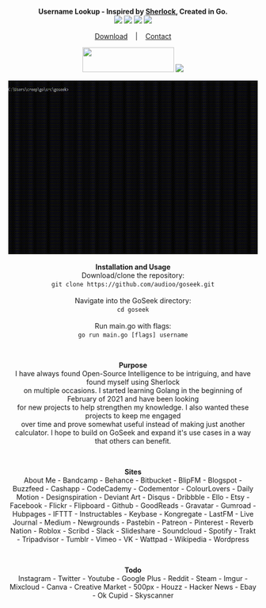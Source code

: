 <p align=center>
  <span><strong>Username Lookup - Inspired by <a href="https://github.com/sherlock-project/sherlock">Sherlock</a>, Created in Go.</strong></span>
  <br>
  <a target="_blank" href="https://golang.org/doc/go1.15" title="Go version: 1.15"><img src="https://img.shields.io/badge/Golang-1.15-blue.svg"></a>
  <a target="_blank" href="LICENSE" title="License: MIT"><img src="https://img.shields.io/badge/License-MIT-red.svg"></a>
  <a target="_blank" href="VERSION" title="Version: 1.1.4"><img src="https://img.shields.io/badge/Version-1.1.4-orange.svg"></a>
  <a target="_blank" href="https://goreportcard.com/report/github.com/audioo/goseek" title="REPORT"><img src="https://goreportcard.com/badge/github.com/audioo/goseek"></a>
</p>

<p align="center">
  <a href="https://github.com/audioo/goseek/archive/main.zip">Download</a>
  &nbsp;&nbsp;&nbsp;|&nbsp;&nbsp;&nbsp;
  <a href="mailto:hyperaudio@protonmail.com">Contact</a>
</p>

<p align="center">
  <a target="_blank" href="https://repl.it/github/audioo/goseek" title="GoSeek"><img src="https://user-images.githubusercontent.com/27065646/92304596-bf719b00-ef7f-11ea-987f-2c1f3c323088.png" width="185" height="50"></a>
     <a target="_blank" href="https://console.cloud.google.com/cloudshell/open?git_repo=https://github.com/audioo/goseek&tutorial=README.md" title="GoSeek"><img src="https://user-images.githubusercontent.com/27065646/92304704-8d146d80-ef80-11ea-8c29-0deaabb1c702.png" height="50"></a>
</p>

<p align="center">
<a href="">
<img src="./images/demoit.gif" width="600" height="350"/>
</a>
</p>

<p align=center>
     <a><strong>Installation and Usage</strong></a><br>
Download/clone the repository:<br>
  <code>git clone https://github.com/audioo/goseek.git</code><br><br>
Navigate into the GoSeek directory:<br>
  <code>cd goseek</code><br><br>
Run main.go with flags:<br>
  <code>go run main.go [flags] username</code>
</p><br>

<p align=center>
     <a><strong>Purpose</strong></a><br>
     I have always found Open-Source Intelligence to be intriguing, and have found myself using Sherlock<br> on multiple occasions.
     I started learning Golang in the beginning of February of 2021 and have been looking <br>for new projects to help strengthen my knowledge. I also wanted these
     projects to keep me engaged<br> over time and prove somewhat useful instead of making just another calculator. I hope to build on GoSeek and expand it's use cases in a way that others can benefit.
</p><br>

<p align="center">
  <a><strong>Sites</strong></a>
  <br>
 About Me
 - Bandcamp
 - Behance
 - Bitbucket
 - BlipFM
 - Blogspot
 - Buzzfeed
 - Cashapp
 - CodeCademy
 - Codementor
 - ColourLovers
 - Daily Motion
 - Designspiration
 - Deviant Art
 - Disqus
 - Dribbble
 - Ello
 - Etsy
 - Facebook
 - Flickr
 - Flipboard
 - Github
 - GoodReads
 - Gravatar
 - Gumroad
 - Hubpages
 - IFTTT
 - Instructables
 - Keybase
 - Kongregate
 - LastFM
 - Live Journal
 - Medium
 - Newgrounds
 - Pastebin
 - Patreon
 - Pinterest
 - Reverb Nation
 - Roblox
 - Scribd
 - Slack
 - Slideshare
 - Soundcloud
 - Spotify
 - Trakt
 - Tripadvisor
 - Tumblr
 - Vimeo
 - VK
 - Wattpad
 - Wikipedia
 - Wordpress
</p><br>


<p align="center">
  <a><strong>Todo</strong></a>
 <br>
 Instagram
 - Twitter
 - Youtube
 - Google Plus
 - Reddit
 - Steam
 - Imgur
 - Mixcloud
 - Canva
 - Creative Market
 - 500px
 - Houzz
 - Hacker News
 - Ebay
 - Ok Cupid
 - Skyscanner
</p><br>
